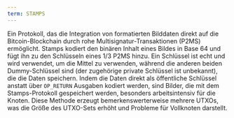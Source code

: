 ```yaml
---
term: STAMPS
---
```


Ein Protokoll, das die Integration von formatierten Bilddaten direkt auf die Bitcoin-Blockchain durch rohe Multisignatur-Transaktionen (P2MS) ermöglicht. Stamps kodiert den binären Inhalt eines Bildes in Base 64 und fügt ihn zu den Schlüsseln eines 1/3 P2MS hinzu. Ein Schlüssel ist echt und wird verwendet, um die Mittel zu verwenden, während die anderen beiden Dummy-Schlüssel sind (der zugehörige private Schlüssel ist unbekannt), die die Daten speichern. Indem die Daten direkt als öffentliche Schlüssel anstatt über `OP_RETURN` Ausgaben kodiert werden, sind Bilder, die mit dem Stamps-Protokoll gespeichert werden, besonders arbeitsintensiv für die Knoten. Diese Methode erzeugt bemerkenswerterweise mehrere UTXOs, was die Größe des UTXO-Sets erhöht und Probleme für Vollknoten darstellt.